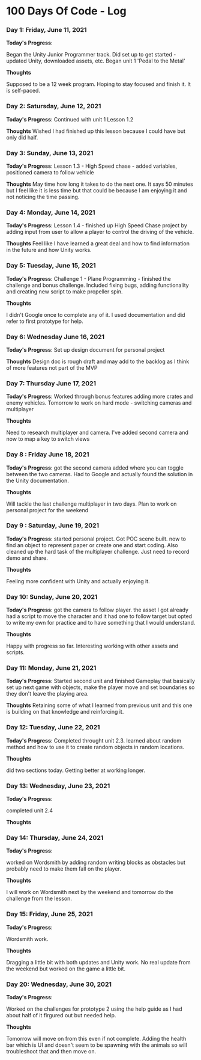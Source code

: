 # 100 Days Of Code - Log


### Day 1: Friday, June 11, 2021

**Today's Progress**: 

Began the Unity Junior Programmer track. Did set up to get started - updated Unity, downloaded assets, etc. Began unit 1 'Pedal to the Metal'

**Thoughts** 

Supposed to be a 12 week program. Hoping to stay focused and finish it. It is self-paced.

### Day 2: Satursday, June 12, 2021

**Today's Progress**:
Continued with unit 1 Lesson 1.2

**Thoughts**
Wished I had finished up this lesson because I could have but only did half. 

### Day 3: Sunday, June 13, 2021

**Today's Progress**:
Lesson 1.3 - High Speed chase - added variables, positioned camera to follow vehicle

**Thoughts**
May time how long it takes to do the next one. It says 50 minutes but I feel like it is less time but that could be because I am enjoying it and not noticing the time passing.

### Day 4: Monday, June 14, 2021

**Today's Progress**:
Lesson 1.4 - finished up High Speed Chase project by adding input from user to allow a player to control the driving of the vehicle.

**Thoughts**
Feel like I have learned a great deal and how to find information in the future and how Unity works.

### Day 5: Tuesday, June 15, 2021

**Today's Progress**:
Challenge 1 - Plane Programming - finished the challenge and bonus challenge. Included fixing bugs, adding functionality and creating new script to make propeller spin.

**Thoughts**

I didn't Google once to complete any of it. I used documentation and did refer to first prototype for help.

### Day 6: Wednesday June 16, 2021

**Today's Progress**:
Set up design document for personal project

**Thoughts**
Design doc is rough draft and may add to the backlog as I think of more features not part of the MVP

### Day 7: Thursday June 17, 2021

**Today's Progress**:
Worked through bonus features adding more crates and enemy vehicles. Tomorrow to work on hard mode - switching cameras and multiplayer

**Thoughts**

Need to research multiplayer and camera. I've added second camera and now to map a key to switch views

### Day 8 : Friday June 18, 2021

**Today's Progress**:
got the second camera added where you can toggle between the two cameras. Had to Google and actually found the solution in the Unity documentation.



**Thoughts**

Will tackle the last challenge multiplayer in two days. Plan to work on personal project for the weekend

### Day 9 : Saturday, June 19, 2021

**Today's Progress**:
started personal project. Got POC scene built. now to find an object to represent paper or create one and start coding. Also cleaned up the hard task of the multiplayer challenge. Just need to record demo and share.

**Thoughts**

Feeling more confident with Unity and actually enjoying it. 

### Day 10: Sunday, June 20, 2021

**Today's Progress**:
got the camera to follow player. the asset I got already had a script to move the character and it had one to follow target but opted to write my own for practice and to have something that I would understand.

**Thoughts**

Happy with progress so far. Interesting working with other assets and scripts. 

### Day 11: Monday, June 21, 2021

**Today's Progress**:
Started second unit and finished Gameplay that basically set up next game with objects, make the player move and set boundaries so they don't leave the playing area.

**Thoughts**
Retaining some of what I learned from previous unit and this one is building on that knowledge and reinforcing it.

### Day 12: Tuesday, June 22, 2021

**Today's Progress**:
Completed throught unit 2.3. learned about random method and how to use it to create random objects in random locations.

**Thoughts**

did two sections today. Getting better at working longer.

### Day 13: Wednesday, June 23, 2021

**Today's Progress**:

completed unit 2.4

**Thoughts**

### Day 14: Thursday, June 24, 2021

**Today's Progress**:

worked on Wordsmith by adding random writing blocks as obstacles but probably need to make them fall on the player.

**Thoughts**

I will work on Wordsmith next by the weekend and tomorrow do the challenge from the lesson.

### Day 15: Friday, June 25, 2021

**Today's Progress**:

Wordsmith work. 

**Thoughts**

Dragging a little bit with both updates and Unity work. No real update from the weekend but worked on the game a little bit.

### Day 20: Wednesday, June 30, 2021

**Today's Progress**:

Worked on the challenges for prototype 2 using the help guide as I had about half of it firgured out but needed help.

**Thoughts**

Tomorrow will move on from this even if not complete. Adding the health bar which is UI and doesn't seem to be spawning with the animals so will troubleshoot that and then move on.
